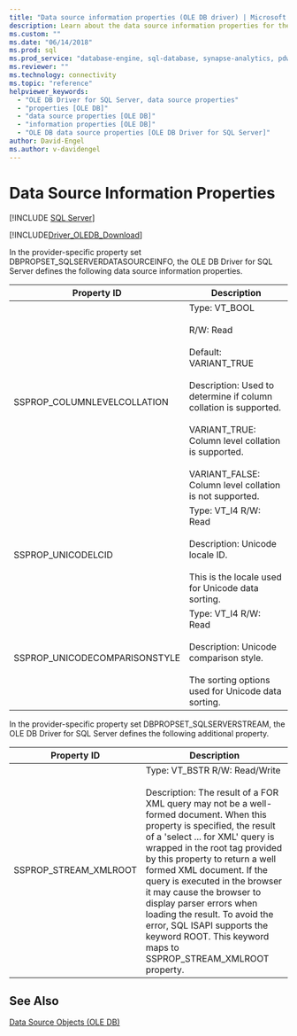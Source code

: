 ```yaml
---
title: "Data source information properties (OLE DB driver) | Microsoft Docs"
description: Learn about the data source information properties for the provider-specific property set DBPROPSET_SQLSERVERDATASOURCEINFO in OLE DB Driver for SQL Server.
ms.custom: ""
ms.date: "06/14/2018"
ms.prod: sql
ms.prod_service: "database-engine, sql-database, synapse-analytics, pdw"
ms.reviewer: ""
ms.technology: connectivity
ms.topic: "reference"
helpviewer_keywords: 
  - "OLE DB Driver for SQL Server, data source properties"
  - "properties [OLE DB]"
  - "data source properties [OLE DB]"
  - "information properties [OLE DB]"
  - "OLE DB data source properties [OLE DB Driver for SQL Server]"
author: David-Engel
ms.author: v-davidengel
---
```

# Data Source Information Properties
[!INCLUDE [SQL Server](../../../includes/applies-to-version/sql-asdb-asdbmi-asa-pdw.md)]

[!INCLUDE[Driver_OLEDB_Download](../../../includes/driver_oledb_download.md)]

  In the provider-specific property set DBPROPSET_SQLSERVERDATASOURCEINFO, the OLE DB Driver for SQL Server defines the following data source information properties.  
  
|Property ID|Description|  
|-----------------|-----------------|  
|SSPROP_COLUMNLEVELCOLLATION|Type: VT_BOOL<br /><br /> R/W: Read<br /><br /> Default: VARIANT_TRUE<br /><br /> Description: Used to determine if column collation is supported.<br /><br /> VARIANT_TRUE: Column level collation is supported.<br /><br /> VARIANT_FALSE: Column level collation is not supported.|  
|SSPROP_UNICODELCID|Type: VT_I4 R/W: Read<br /><br /> Description: Unicode locale ID.<br /><br /> This is the locale used for Unicode data sorting.|  
|SSPROP_UNICODECOMPARISONSTYLE|Type: VT_I4 R/W: Read<br /><br /> Description: Unicode comparison style.<br /><br /> The sorting options used for Unicode data sorting.|  
  
 In the provider-specific property set DBPROPSET_SQLSERVERSTREAM, the OLE DB Driver for SQL Server defines the following additional property.  
  
|Property ID|Description|  
|-----------------|-----------------|  
|SSPROP_STREAM_XMLROOT|Type: VT_BSTR R/W: Read/Write<br /><br /> Description: The result of a FOR XML query may not be a well-formed document. When this property is specified, the result of a 'select ... for XML' query is wrapped in the root tag provided by this property to return a well formed XML document. If the query is executed in the browser it may cause the browser to display parser errors when loading the result. To avoid the error, SQL ISAPI supports the keyword ROOT. This keyword maps to SSPROP_STREAM_XMLROOT property.|  
  
## See Also  
 [Data Source Objects &#40;OLE DB&#41;](../../oledb/ole-db-data-source-objects/data-source-objects-ole-db.md)  
  
  
